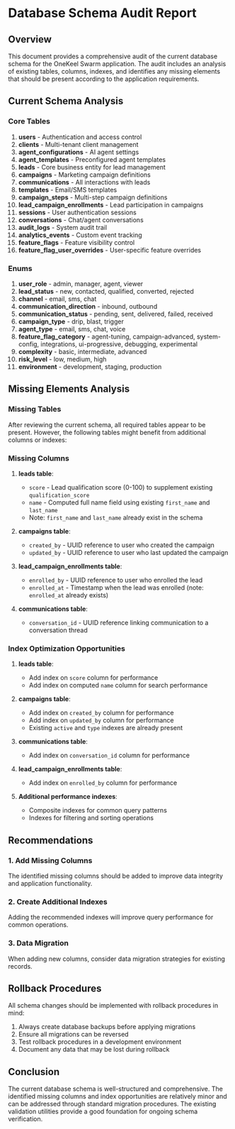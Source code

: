 # Database Schema Audit Report

## Overview

This document provides a comprehensive audit of the current database schema for the OneKeel Swarm application. The audit includes an analysis of existing tables, columns, indexes, and identifies any missing elements that should be present according to the application requirements.

## Current Schema Analysis

### Core Tables

1. **users** - Authentication and access control
2. **clients** - Multi-tenant client management
3. **agent_configurations** - AI agent settings
4. **agent_templates** - Preconfigured agent templates
5. **leads** - Core business entity for lead management
6. **campaigns** - Marketing campaign definitions
7. **communications** - All interactions with leads
8. **templates** - Email/SMS templates
9. **campaign_steps** - Multi-step campaign definitions
10. **lead_campaign_enrollments** - Lead participation in campaigns
11. **sessions** - User authentication sessions
12. **conversations** - Chat/agent conversations
13. **audit_logs** - System audit trail
14. **analytics_events** - Custom event tracking
15. **feature_flags** - Feature visibility control
16. **feature_flag_user_overrides** - User-specific feature overrides

### Enums

1. **user_role** - admin, manager, agent, viewer
2. **lead_status** - new, contacted, qualified, converted, rejected
3. **channel** - email, sms, chat
4. **communication_direction** - inbound, outbound
5. **communication_status** - pending, sent, delivered, failed, received
6. **campaign_type** - drip, blast, trigger
7. **agent_type** - email, sms, chat, voice
8. **feature_flag_category** - agent-tuning, campaign-advanced, system-config, integrations, ui-progressive, debugging, experimental
9. **complexity** - basic, intermediate, advanced
10. **risk_level** - low, medium, high
11. **environment** - development, staging, production

## Missing Elements Analysis

### Missing Tables

After reviewing the current schema, all required tables appear to be present. However, the following tables might benefit from additional columns or indexes:

### Missing Columns

1. **leads table**:
   - `score` - Lead qualification score (0-100) to supplement existing `qualification_score`
   - `name` - Computed full name field using existing `first_name` and `last_name`
   - Note: `first_name` and `last_name` already exist in the schema

2. **campaigns table**:
   - `created_by` - UUID reference to user who created the campaign
   - `updated_by` - UUID reference to user who last updated the campaign

3. **lead_campaign_enrollments table**:
   - `enrolled_by` - UUID reference to user who enrolled the lead
   - `enrolled_at` - Timestamp when the lead was enrolled (note: `enrolled_at` already exists)

4. **communications table**:
   - `conversation_id` - UUID reference linking communication to a conversation thread

### Index Optimization Opportunities

1. **leads table**:
   - Add index on `score` column for performance
   - Add index on computed `name` column for search performance

2. **campaigns table**:
   - Add index on `created_by` column for performance
   - Add index on `updated_by` column for performance
   - Existing `active` and `type` indexes are already present

3. **communications table**:
   - Add index on `conversation_id` column for performance

4. **lead_campaign_enrollments table**:
   - Add index on `enrolled_by` column for performance

5. **Additional performance indexes**:
   - Composite indexes for common query patterns
   - Indexes for filtering and sorting operations

## Recommendations

### 1. Add Missing Columns

The identified missing columns should be added to improve data integrity and application functionality.

### 2. Create Additional Indexes

Adding the recommended indexes will improve query performance for common operations.

### 3. Data Migration

When adding new columns, consider data migration strategies for existing records.

## Rollback Procedures

All schema changes should be implemented with rollback procedures in mind:

1. Always create database backups before applying migrations
2. Ensure all migrations can be reversed
3. Test rollback procedures in a development environment
4. Document any data that may be lost during rollback

## Conclusion

The current database schema is well-structured and comprehensive. The identified missing columns and index opportunities are relatively minor and can be addressed through standard migration procedures. The existing validation utilities provide a good foundation for ongoing schema verification.
